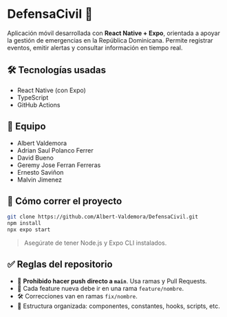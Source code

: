 # DefensaCivil 🚨

Aplicación móvil desarrollada con **React Native + Expo**, orientada a apoyar la gestión de emergencias en la República Dominicana. Permite registrar eventos, emitir alertas y consultar información en tiempo real.

## 🛠 Tecnologías usadas

- React Native (con Expo)
- TypeScript
- GitHub Actions

## 👥 Equipo

- Albert Valdemora 
- Adrian Saul Polanco Ferrer
- David Bueno
- Geremy Jose Ferran Ferreras
- Ernesto Saviñon
- Malvin Jimenez

## 🧪 Cómo correr el proyecto

```bash
git clone https://github.com/Albert-Valdemora/DefensaCivil.git
npm install
npx expo start
```

> Asegúrate de tener Node.js y Expo CLI instalados.

## ✅ Reglas del repositorio

- 🚫 **Prohibido hacer push directo a `main`**. Usa ramas y Pull Requests.
- 🧪 Cada feature nueva debe ir en una rama `feature/nombre`.
- 🛠 Correcciones van en ramas `fix/nombre`.
- 📂 Estructura organizada: componentes, constantes, hooks, scripts, etc.
